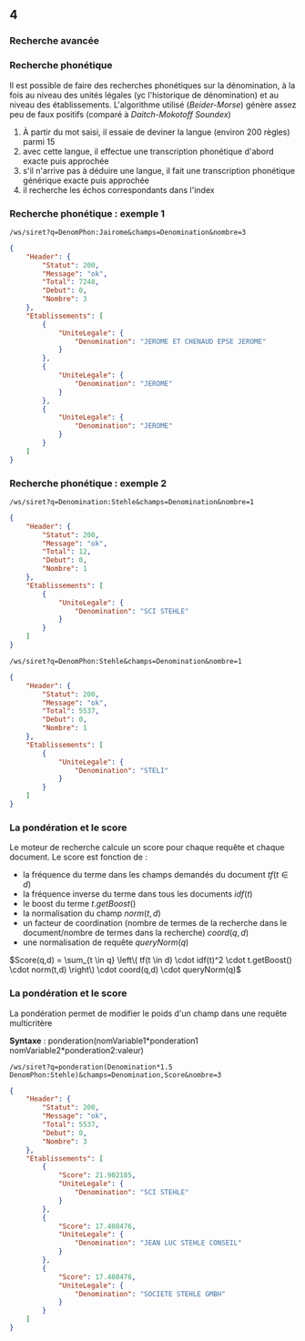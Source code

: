 <!-- .slide: class="chapter" -->
## 4
### Recherche avancée





<!-- .slide: class="slide" -->
### Recherche phonétique
Il est possible de faire des recherches phonétiques sur la dénomination, à la fois au niveau des unités légales (yc l'historique de dénomination) et au niveau des établissements. L'algorithme utilisé (*Beider-Morse*) génère assez peu de faux positifs (comparé à *Daitch-Mokotoff Soundex*)

 1. À partir du mot saisi, il essaie de deviner la langue (environ 200 règles) parmi 15
 2. avec cette langue, il effectue une transcription phonétique d'abord exacte puis approchée
 3. s'il n'arrive pas à déduire une langue, il fait une transcription phonétique générique exacte puis approchée
 4. il recherche les échos correspondants dans l'index





<!-- .slide: class="slide" -->
### Recherche phonétique : exemple 1
```
/ws/siret?q=DenomPhon:Jairome&champs=Denomination&nombre=3
```
```json
{
    "Header": {
        "Statut": 200,
        "Message": "ok",
        "Total": 7248,
        "Debut": 0,
        "Nombre": 3
    },
    "Etablissements": [
        {
            "UniteLegale": {
                "Denomination": "JEROME ET CHENAUD EPSE JEROME"
            }
        },
        {
            "UniteLegale": {
                "Denomination": "JEROME"
            }
        },
        {
            "UniteLegale": {
                "Denomination": "JEROME"
            }
        }
    ]
}
```





<!-- .slide: class="slide" -->
### Recherche phonétique : exemple 2
```
/ws/siret?q=Denomination:Stehle&champs=Denomination&nombre=1
```
```json
{
    "Header": {
        "Statut": 200,
        "Message": "ok",
        "Total": 12,
        "Debut": 0,
        "Nombre": 1
    },
    "Etablissements": [
        {
            "UniteLegale": {
                "Denomination": "SCI STEHLE"
            }
        }
    ]
}
```
```
/ws/siret?q=DenomPhon:Stehle&champs=Denomination&nombre=1
```
```json
{
    "Header": {
        "Statut": 200,
        "Message": "ok",
        "Total": 5537,
        "Debut": 0,
        "Nombre": 1
    },
    "Etablissements": [
        {
            "UniteLegale": {
                "Denomination": "STELI"
            }
        }
    ]
}
```





<!-- .slide: class="slide" -->
### La pondération et le score
Le moteur de recherche calcule un score pour chaque requête et chaque document. Le score est fonction de :
 * la fréquence du terme dans les champs demandés du document $tf(t \in d)$
 * la fréquence inverse du terme dans tous les documents $idf(t)$
 * le boost du terme $t.getBoost()$
 * la normalisation du champ $norm(t,d)$
 * un facteur de coordination (nombre de termes de la recherche dans le document/nombre de termes dans la recherche) $coord(q,d)$
 * une normalisation de requête $queryNorm(q)$


$Score(q,d) = \sum_{t \in q} \left\( tf(t \in d) \cdot idf(t)^2 \cdot t.getBoost() \cdot norm(t,d) \right\) \cdot coord(q,d) \cdot queryNorm(q)$






<!-- .slide: class="slide" -->
### La pondération et le score
La pondération permet de modifier le poids d'un champ dans une requête multicritère

**Syntaxe** : ponderation(nomVariable1\*ponderation1 nomVariable2\*ponderation2:valeur) 

```
/ws/siret?q=ponderation(Denomination*1.5 DenomPhon:Stehle)&champs=Denomination,Score&nombre=3
```

```json
{
    "Header": {
        "Statut": 200,
        "Message": "ok",
        "Total": 5537,
        "Debut": 0,
        "Nombre": 3
    },
    "Etablissements": [
        {
            "Score": 21.902185,
            "UniteLegale": {
                "Denomination": "SCI STEHLE"
            }
        },
        {
            "Score": 17.408476,
            "UniteLegale": {
                "Denomination": "JEAN LUC STEHLE CONSEIL"
            }
        },
        {
            "Score": 17.408476,
            "UniteLegale": {
                "Denomination": "SOCIETE STEHLE GMBH"
            }
        }
    ]
}
```
